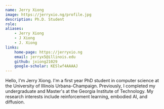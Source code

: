 ```yaml
---
name: Jerry Xiong
image: https://jerryxio.ng/profile.jpg
description: Ph.D. Student
role:  
aliases:
    - Jerry Xiong
    - J Xiong
    - J. Xiong
links: 
    home-page: https://jerryxio.ng
    email: jerryx5@illinois.edu
    github: jxiong21029
    google-scholar: KESlwf4AAAAJ
---
```


Hello, I'm Jerry Xiong. I'm a first year PhD student in computer science at the University of Illinois Urbana-Champaign. Previously, I completed my undergraduate and Master's at the Georgia Institute of Technology. My research interests include reinforcement learning, embodied AI, and diffusion.